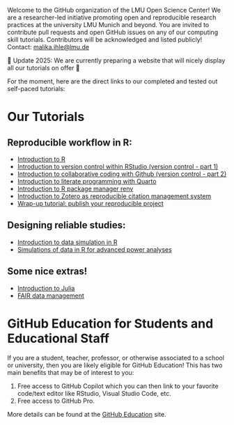 Welcome to the GitHub organization of the LMU Open Science Center! 
We are a researcher-led initiative promoting open and reproducible research practices at the university LMU Munich and beyond. 
You are invited to contribute pull requests and open GitHub issues on any of our computing skill tutorials. Contributors will be acknowledged and listed publicly! 
Contact: malika.ihle@lmu.de 

🚧 Update 2025: We are currently preparing a website that will nicely display all our tutorials on offer 🚧

For the moment, here are the direct links to our completed and tested out self-paced tutorials:

# Our Tutorials

## Reproducible workflow in R:
- [Introduction to R](https://lmu-osc.github.io/introduction-to-R/)
- [Introduction to version control within RStudio (version control - part 1)](https://lmu-osc.github.io/Introduction-RStudio-Git-GitHub/)
- [Introduction to collaborative coding with Github (version control - part 2)](https://lmu-osc.github.io/Collaborative-RStudio-GitHub/)
- [Introduction to literate programming with Quarto](https://lmu-osc.github.io/introduction-to-Quarto/)
- [Introduction to R package manager renv](https://lmu-osc.github.io/introduction-to-renv/)
- [Introduction to Zotero as reproducible citation management system](https://lmu-osc.github.io/introduction-to-zotero/)
- [Wrap-up tutorial: publish your reproducible project](https://lmu-osc.github.io/code-publishing/)

## Designing reliable studies:
- [Introduction to data simulation in R](https://lmu-osc.github.io/Introduction-Simulations-in-R/)
- [Simulations of data in R for advanced power analyses](https://lmu-osc.github.io/Simulations-for-Advanced-Power-Analyses/)

## Some nice extras!
- [Introduction to Julia](https://lmu-osc.github.io/introduction-to-Julia/)
- [FAIR data management](https://lmu-osc.github.io/FAIR-Data-Management/)

# GitHub Education for Students and Educational Staff

If you are a student, teacher, professor, or otherwise associated to a school or university, then you are likely eligible for GitHub Education! This has two main benefits that may be of interest to you:

1. Free access to GitHub Copilot which you can then link to your favorite code/text editor like RStudio, Visual Studio Code, etc.
2. Free access to GitHub Pro.

More details can be found at the [GitHub Education](https://github.com/education) site.
